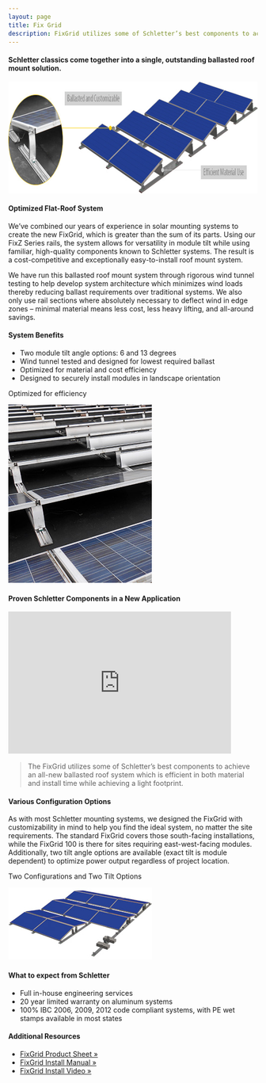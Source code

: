 ```yaml
---
layout: page
title: Fix Grid
description: FixGrid utilizes some of Schletter’s best components to achieve an all-new ballasted roof system which is efficient in both material and install time while achieving a light footprint.
---
```


<a class="fa fa-file-pdf-o pull-right" style="font-size:18px;color:red" target="_blank" href="support/FixGrid-Product-Sheet.pdf"></a>
<h4>Schletter classics come together into a single, outstanding ballasted roof mount solution.</h4>
<img src="images/roofmount/fixgrid-banner.jpg" width="835" height="225" class="center-block img-responsive" alt="FixGrid Ballasted Roof Mount" title="Efficient and Customizable for Every Project">


<div class="section"></div>
<section class="row">
<div class="col-md-8 col-sm-8 col-xs-12">

<h4>Optimized Flat-Roof System</h4>
<p>We’ve combined our years of experience in solar mounting systems to create the new FixGrid, which is greater than the sum of its parts. Using our FixZ Series rails, the system allows for versatility in module tilt while using familiar, high-quality components known to Schletter systems. The result is a cost-competitive and exceptionally easy-to-install roof mount system.</p>
<p>We have run this ballasted roof mount system through rigorous wind tunnel testing to help develop system architecture  which minimizes wind loads thereby reducing ballast requirements over traditional systems. We also only use rail sections where absolutely necessary to deflect wind in edge zones – minimal material means less cost, less heavy lifting, and all-around savings.</p>
<h4 class="clear ">System Benefits</h4>
<ul>
<li>Two module tilt angle options: 6 and 13 degrees</li>
<li>Wind tunnel tested and designed for lowest required ballast</li>
<li>Optimized for material and cost efficiency</li>
<li>Designed to securely install modules in landscape orientation</li>
</ul>
</div>
<div class="col-md-4 col-sm-4">
<p class="description">Optimized for efficiency</p>
<img src="images/roofmount/fixgrid.jpg"  class="img-responsive" alt="FixGrid Roof Mounting System" title="Efficient use or material">
</div>
</section>

<h4 class="section">Proven Schletter Components in a New Application</h4>
<div class="col-md-6 left">
<div class="embed-responsive embed-responsive-16by9">
<iframe width="450" height="287" class="embed-responsive-item img-responsive" src="https://www.youtube.com/embed/7rFIGerUNyg" frameborder="0" allowfullscreen=""></iframe>
</div>
</div>

 <div class="col-md-6 col-xs-12 pull-right">
<blockquote>The FixGrid utilizes some of Schletter’s best components to achieve an all-new ballasted roof system which is efficient in both material and install time while achieving a light footprint. </blockquote>
</div>
<h4 class="section">Various Configuration Options</h4>
 
 <section class="row">
 <div class="col-md-8 col-sm-8">
<p>As with most Schletter mounting systems, we designed the FixGrid with customizability in mind to help you find the ideal system, no matter the site requirements. The standard FixGrid covers those south-facing installations, while the FixGrid 100 is there for sites requiring east-west-facing modules. Additionally, two tilt angle options are available (exact tilt is module dependent) to optimize power output regardless of project location.</p>
 </div>

 <div class="col-md-4 col-sm-4 col-xs-12">
      <p class="description">Two Configurations and Two Tilt Options</p>
 <img src="images/roofmount/fixgrid-configs.jpg" class="img-responsive" width="290" height="146" alt="FixGrid Configurations" title="Customizable">
 </div>
 </section>

 <div class="section"></div>
 <section class="">
<div class="col-md-8 col-sm-8 col-xs-12 content-detail-list">
            <!--<img src="images/20-year-warranty.png" width="94" height="94"alt="Schletter Solar Mounting Systems: 20 Year Durability Warranty" title="Schletter's Guarantee" />-->
<h4>What to expect from Schletter</h4>
        <ul>
            <li>Full in-house engineering services </li>
            <li>20 year limited warranty on aluminum systems</li>
            <li>100% IBC 2006, 2009, 2012 code compliant systems, with
              PE wet stamps available in most states</li>
        </ul>
</div>
<div class="col-md-4 col-sm-4 col-xs-12 content-detail-sidebar">
          <h4>Additional Resources</h4>
        <ul>
            <li><a href="support/FixGrid-Product-Sheet.pdf" target="_blank" class="pdf-icon fa fa-file-pdf-o"> FixGrid Product Sheet »</a></li>
            <li><a href="support/FixGrid-Installation-Manual.pdf" target="_blank" class="pdf-icon fa fa-file-pdf-o"> FixGrid Install Manual »</a></li>
            <li><a href="https://www.youtube.com/watch?v=7rFIGerUNyg&amp;feature=youtu.be" target="_blank" class="video-icon fa fa-file-movie-o"> FixGrid Install Video »</a></li>
        </ul>
 </div>
 </section>
